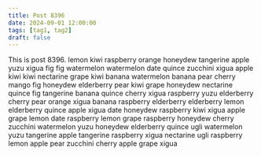 ```yaml
---
title: Post 8396
date: 2024-09-01 12:00:00
tags: [tag1, tag2]
draft: false
---
```

This is post 8396.
lemon
kiwi
raspberry
orange
honeydew
tangerine
apple
yuzu
xigua
fig
fig
watermelon
watermelon
date
quince
zucchini
xigua
apple
kiwi
kiwi
nectarine
grape
kiwi
banana
watermelon
banana
pear
cherry
mango
fig
honeydew
elderberry
pear
kiwi
grape
honeydew
nectarine
quince
fig
tangerine
banana
quince
cherry
xigua
raspberry
yuzu
elderberry
cherry
pear
orange
xigua
banana
raspberry
elderberry
elderberry
lemon
elderberry
quince
apple
xigua
date
honeydew
raspberry
kiwi
xigua
apple
grape
lemon
date
raspberry
lemon
grape
raspberry
honeydew
cherry
zucchini
watermelon
yuzu
honeydew
elderberry
quince
ugli
watermelon
yuzu
tangerine
apple
tangerine
raspberry
xigua
nectarine
ugli
raspberry
lemon
apple
pear
zucchini
cherry
apple
grape
xigua
